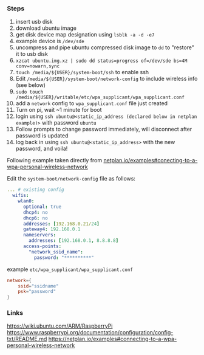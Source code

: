 ### Steps
1. insert usb disk
1. download ubuntu image
1. get disk device map designation using `lsblk -a -d -e7`
1. example device is `/dev/sde`
1. uncompress and pipe ubuntu compressed disk image to `dd` to "restore" it to usb disk
1. `xzcat ubuntu.img.xz | sudo dd status=progress of=/dev/sde bs=4M conv=nowarn,sync`
1. `touch /media/${USER}/system-boot/ssh` to enable ssh
1. Edit `/media/${USER}/system-boot/network-config` to include wireless info
(see below)
1. `sudo touch /media/${USER}/writable/etc/wpa_supplicant/wpa_supplicant.conf`
1. add a `network` config to `wpa_supplicant.conf` file just created
1. Turn on pi, wait ~1 minute for boot
1. login using `ssh ubuntu@<static_ip_address (declared below in netplan example)>` with password `ubuntu`
1. Follow prompts to change password immediately, will disconnect after password is updated
1. log back in using `ssh ubuntu@<static_ip_address>` with the new password, and voila!


Following example taken directly from [netplan.io/examples#conecting-to-a-wpa-personal-wireless-network]()

Edit the `system-boot/network-config` file as follows:

```yaml
... # existing config
  wifis:
    wlan0:
      optional: true
      dhcp4: no
      dhcp6: no
      addresses: [192.168.0.21/24]
      gateway4: 192.168.0.1
      nameservers:
        addresses: [192.168.0.1, 8.8.8.8]
      access-points:
        "network_ssid_name":
          password: "**********"
```

example `etc/wpa_supplicant/wpa_supplicant.conf`

```conf
network={
    ssid="ssidname"
    psk="password"
}
```

### Links

https://wiki.ubuntu.com/ARM/RaspberryPi
https://www.raspberrypi.org/documentation/configuration/config-txt/README.md
https://netplan.io/examples#connecting-to-a-wpa-personal-wireless-network
